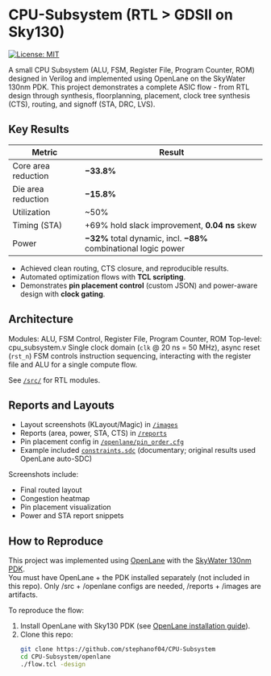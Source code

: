 # CPU-Subsystem (RTL > GDSII on Sky130)
[![License: MIT](https://img.shields.io/badge/License-MIT-green.svg)](LICENSE)

A small CPU Subsystem (ALU, FSM, Register File, Program Counter, ROM) designed in Verilog and implemented using OpenLane on the SkyWater 130nm PDK.
This project demonstrates a complete ASIC flow - from RTL design through synthesis, floorplanning, placement, clock tree synthesis (CTS), routing, and signoff (STA, DRC, LVS).

## Key Results
| Metric                | Result             |
|-----------------------|--------------------|
| Core area reduction   | **−33.8%**         |
| Die area reduction    | **−15.8%**         |
| Utilization           | ~50%               |
| Timing (STA)          | +69% hold slack improvement, **0.04 ns** skew |
| Power                 | **−32%** total dynamic, incl. **−88%** combinational logic power |

* Achieved clean routing, CTS closure, and reproducible results.
* Automated optimization flows with **TCL scripting**.
* Demonstrates **pin placement control** (custom JSON) and power-aware design with **clock gating**.

## Architecture
Modules: ALU, FSM Control, Register File, Program Counter, ROM
Top-level: cpu_subsystem.v
Single clock domain (`clk` @ 20 ns = 50 MHz), async reset (`rst_n`)
FSM controls instruction sequencing, interacting with the register file and ALU for a single compute flow.

See [`/src/`](src) for RTL modules.

## Reports and Layouts
- Layout screenshots (KLayout/Magic) in [`/images`](images)  
- Reports (area, power, STA, CTS) in [`/reports`](reports)  
- Pin placement config in [`/openlane/pin_order.cfg`](openlane/pin_order.cfg)  
- Example included [`constraints.sdc`](openlane/constraints.sdc) (documentary; original results used OpenLane auto-SDC)

Screenshots include:
- Final routed layout
- Congestion heatmap
- Pin placement visualization
- Power and STA report snippets

## How to Reproduce
This project was implemented using [OpenLane](https://github.com/The-OpenROAD-Project/OpenLane) with the [SkyWater 130nm PDK](https://github.com/google/skywater-pdk).  
You must have OpenLane + the PDK installed separately (not included in this repo).
Only /src + /openlane configs are needed, /reports + /images are artifacts.

To reproduce the flow:
1. Install OpenLane with Sky130 PDK (see [OpenLane installation guide](https://github.com/The-OpenROAD-Project/OpenLane)).  
2. Clone this repo:
   ```bash
   git clone https://github.com/stephanof04/CPU-Subsystem
   cd CPU-Subsystem/openlane
   ./flow.tcl -design
